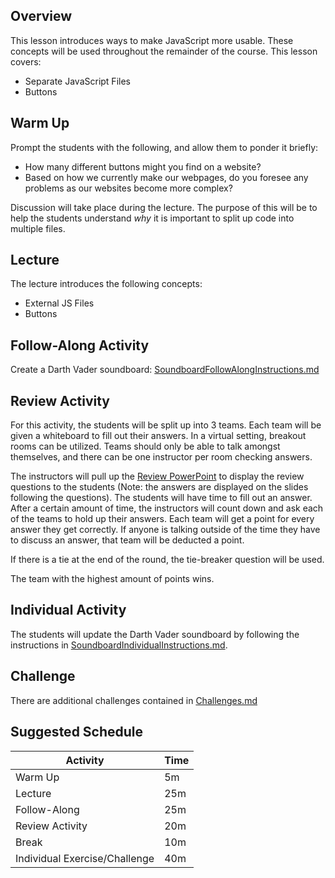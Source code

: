 ## Overview
This lesson introduces ways to make JavaScript more usable. These concepts will be used throughout the remainder of the course. This lesson covers:
- Separate JavaScript Files
- Buttons

## Warm Up
Prompt the students with the following, and allow them to ponder it briefly:
- How many different buttons might you find on a website?
- Based on how we currently make our webpages, do you foresee any problems as our websites become more complex?

Discussion will take place during the lecture. The purpose of this will be to help the students understand _why_ it is important to split up code into multiple files.

## Lecture
The lecture introduces the following concepts:
- External JS Files
- Buttons

## Follow-Along Activity
Create a Darth Vader soundboard: [SoundboardFollowAlongInstructions.md](SoundboardFollowAlongInstructions.md)

## Review Activity
For this activity, the students will be split up into 3 teams. Each team will be given a whiteboard to fill out their answers. In a virtual setting, breakout rooms can be utilized. Teams should only be able to talk amongst themselves, and there can be one instructor per room checking answers.

The instructors will pull up the [Review PowerPoint](Review.pptx) to display the review questions to the students (Note: the answers are displayed on the slides following the questions). The students will have time to fill out an answer. After a certain amount of time, the instructors will count down and ask each of the teams to hold up their answers. Each team will get a point for every answer they get correctly. If anyone is talking outside of the time they have to discuss an answer, that team will be deducted a point.

If there is a tie at the end of the round, the tie-breaker question will be used.

The team with the highest amount of points wins.

## Individual Activity
The students will update the Darth Vader soundboard by following the instructions in [SoundboardIndividualInstructions.md](SoundboardIndividualInstructions.md).

## Challenge
There are additional challenges contained in [Challenges.md](Challenges.md)

## Suggested Schedule
| Activity | Time |
|-|-|
| Warm Up | 5m |
| Lecture | 25m |
| Follow-Along | 25m |
| Review Activity | 20m |
| Break | 10m |
| Individual Exercise/Challenge | 40m |